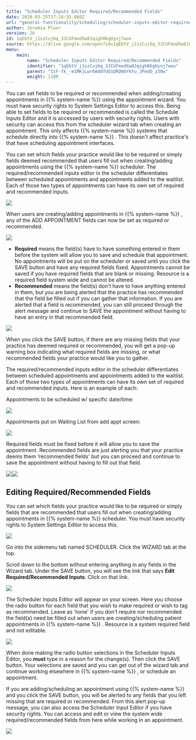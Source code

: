 ```yaml
---
title: "Scheduler Inputs Editor Required/Recommended Fields"
date: 2020-03-25T17:18:55.860Z
url: "general-functionality/scheduling/scheduler-inputs-editor-required-recommended-fields.html"
author: Jeremia Ploor
version: 26
id: 1qEbtV_j1szCuj6q_3JCUFmodXw8Jqigh06gUynj7woo
source: https://drive.google.com/open?id=1qEbtV_j1szCuj6q_3JCUFmodXw8Jqigh06gUynj7woo
menu:
    main:
        name: "Scheduler Inputs Editor Required/Recommended Fields"
        identifier: "1qEbtV_j1szCuj6q_3JCUFmodXw8Jqigh06gUynj7woo"
        parent: "1tF-Tk_-m1MKjLwr0A48YUO1QRDN6Y6Yu_JPedO_z30w"
        weight: 1180
---
```

You can set fields to be required or recommended when adding/creating appointments in {{% system-name %}} using the appointment wizard. You must have security rights to System Settings Editor to access this. Being able to set fields to be required or recommended is called the Schedule Inputs Editor and it is accessed by users with security rights. Users with security can access this from the scheduler wizard tab when creating an appointment. This only affects {{% system-name %}} systems that schedule directly into {{% system-name %}} . This doesn't affect practice's that have scheduling appointment interfaces.

You can set which fields your practice would like to be required or simply fields deemed recommended that users fill out when creating/adding appointments using the {{% system-name %}} scheduler. The required/recommended inputs editor in the scheduler differentiates between scheduled appointments and appointments added to the waitlist. Each of those two types of appointments can have its own set of required and recommended inputs.

![](../../external_files/fe72757bdabd173944cca6fbe40076db.png)

When users are creating/adding appointments in {{% system-name %}} , any of the ADD APPOINTMENT fields can now be set as required or recommended.

![](../../external_files/22a43e80fadee875aa35f686232dc84c.png)

* <strong>Required</strong> means the field(s) have to have something entered in them before the system will allow you to save and schedule that appointment. No appointments will be put on the scheduler or saved until you click the SAVE button and have any required fields fixed. Appointments cannot be saved if you have required fields that are blank or missing. Resource is a required field system wide and cannot be altered.
* <strong>Recommended</strong> means the field(s) don't have to have anything entered in them, but you are being alerted that the practice has recommended that the field be filled out if you can gather that information. If you are alerted that a field is recommended, you can still proceed through the alert message and continue to SAVE the appointment without having to have an entry in that recommended field.

![](../../external_files/7d1b5c28ccc0e2e8497cd41bfc1846d5.png)

When you click the SAVE button, if there are any missing fields that your practice has deemed required or recommended, you will get a pop-up warning box indicating what required fields are missing, or what recommended fields your practice would like you to gather.

The required/recommended inputs editor in the scheduler differentiates between scheduled appointments and appointments added to the waitlist. Each of those two types of appointments can have its own set of required and recommended inputs. Here is an example of each:

Appointments to be scheduled w/ specific date/time:

![](../../external_files/b34dc86a3d40a3d6d52bde4a8f07be5a.png)

Appointments put on Waiting List from add appt screen:

![](../../external_files/f679772ffaf090023058afb51db406ee.png)

Required fields must be fixed before it will allow you to save the appointment. Recommended fields are just alerting you that your practice deems them ‘recommended fields' but you can proceed and continue to save the appointment without having to fill out that field.

![](../../external_files/dfbea01d7eabf8fea73cba8e150d0a98.png)![](../../external_files/06e8df4681a6c68f5e520681b2d81259.png)

## Editing Required/Recommended Fields

You can set which fields your practice would like to be required or simply fields that are recommended that users fill out when creating/adding appointments in {{% system-name %}} scheduler. You must have security rights to System Settings Editor to access this.

![](../../external_files/fe72757bdabd173944cca6fbe40076db.png)

Go into the sidemenu tab named SCHEDULER. Click the WIZARD tab at the top.

Scroll down to the bottom without entering anything in any fields in the Wizard tab. Under the SAVE button, you will see the link that says **Edit Required/Recommended Inputs**. Click on that link.

![](../../external_files/9a11600657000191aebe936867b72215.png)

The Scheduler Inputs Editor will appear on your screen. Here you choose the radio button for each field that you wish to make required or wish to tag as recommended. Leave as ‘none' if you don't require nor recommended the field(s) need be filled out when users are creating/scheduling patient appointments in {{% system-name %}} . Resource is a system required field and not editable.

![](../../external_files/fe72757bdabd173944cca6fbe40076db.png)

When done making the radio button selections in the Scheduler Inputs Editor, you **must** type in a reason for the change(s). Then click the SAVE button. Your selections are saved and you can get out of the wizard tab and continue working elsewhere in {{% system-name %}} , or schedule an appointment.

If you are adding/scheduling an appointment using {{% system-name %}} and you click the SAVE button, you will be alerted to any fields that you left missing that are required or recommended. From this alert pop-up message, you can also access the Scheduler Input Editor if you have security rights. You can access and edit or view the system wide required/recommended fields from here while working in an appointment.

![](../../external_files/36a0ded685c0421b8de917f629bcdc58.png)

